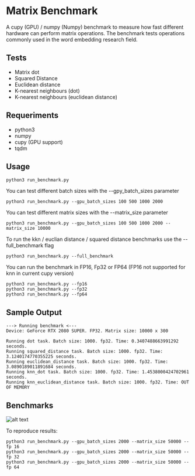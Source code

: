 # Matrix Benchmark

A cupy (GPU) / numpy (Numpy) benchmark to measure how fast different hardware can perform matrix operations. The benchmark tests operations commonly used in the word embedding research field. 

## Tests
* Matrix dot
* Squared Distance
* Euclidean distance
* K-nearest neighbours (dot)
* K-nearest neighbours (euclidean distance)

## Requeriments
* python3
* numpy
* cupy (GPU support)
* tqdm 

## Usage
```
python3 run_benchmark.py
```
You can test different batch sizes with the --gpy_batch_sizes parameter
```
python3 run_benchmark.py --gpu_batch_sizes 100 500 1000 2000
```

You can test different matrix sizes with the --matrix_size parameter

```
python3 run_benchmark.py --gpu_batch_sizes 100 500 1000 2000 --matrix_size 10000
```

To run the kkn / euclian distance / squared distance benchmarks use the --full_benchmark flag

```
python3 run_benchmark.py --full_benchmark
```

You can run the benchmark in FP16, Fp32 or FP64 (FP16 not supported for knn in current cupy version)

```
python3 run_benchmark.py --fp16
python3 run_benchmark.py --fp32
python3 run_benchmark.py --fp64
```

## Sample Output
```
---> Running benchmark <---
Device: GeForce RTX 2080 SUPER. FP32. Matrix size: 10000 x 300

Running dot task. Batch size: 1000. fp32. Time: 0.3407488663991292 seconds.
Running squared_distance task. Batch size: 1000. fp32. Time: 3.1240174770355225 seconds.
Running euclidean_distance task. Batch size: 1000. fp32. Time: 3.0890189011891684 seconds.
Running knn_dot task. Batch size: 1000. fp32. Time: 1.4538000424702961 seconds.
Running knn_euclidean_distance task. Batch size: 1000. fp32. Time: OUT OF MEMORY
```

## Benchmarks

![alt text](https://pbs.twimg.com/media/EjP0dTzU8AA2d9D?format=png&name=medium "Benchmarks")

To reproduce results:
```
python3 run_benchmark.py --gpu_batch_sizes 2000 --matrix_size 50000 --fp 16
python3 run_benchmark.py --gpu_batch_sizes 2000 --matrix_size 50000 --fp 32
python3 run_benchmark.py --gpu_batch_sizes 2000 --matrix_size 50000 --fp 64
```
